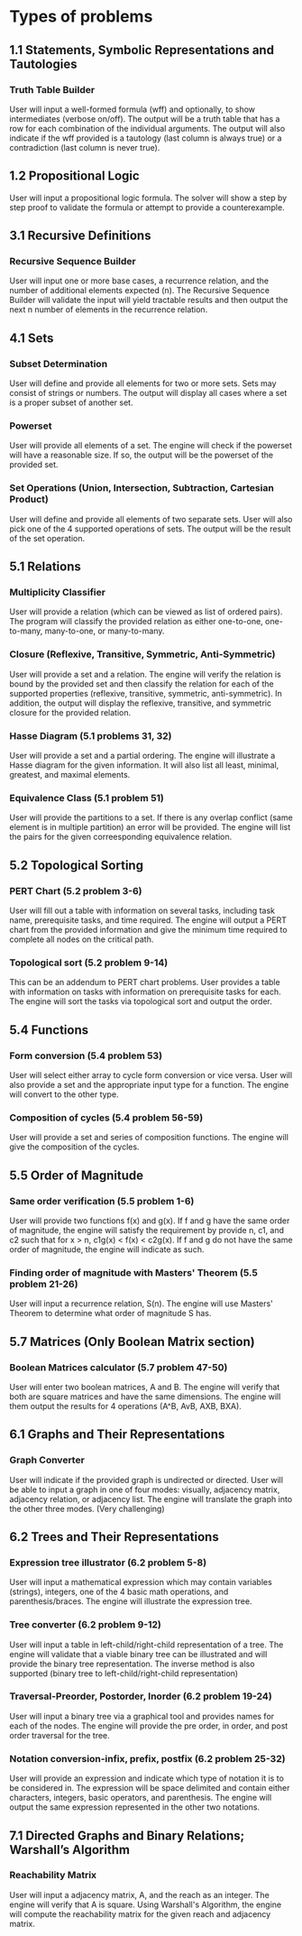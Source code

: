 # Types of problems

## 1.1 Statements, Symbolic Representations and Tautologies
### Truth Table Builder
User will input a well-formed formula (wff) and optionally, to show intermediates (verbose on/off). The output will be a truth table that has a row for each combination of the individual arguments. The output will also indicate if the wff provided is a tautology (last column is always true) or a contradiction (last column is never true).  

## 1.2 Propositional Logic
User will input a propositional logic formula. The solver will show a step by step proof to validate the formula or attempt to provide a counterexample.

## 3.1 Recursive Definitions
### Recursive Sequence Builder
User will input one or more base cases, a recurrence relation, and the number of additional elements expected (n). The Recursive Sequence Builder will validate the input will yield tractable results and then output the next n number of elements in the recurrence relation.

## 4.1 Sets
### Subset Determination
User will define and provide all elements for two or more sets. Sets may consist of strings or numbers. The output will display all cases where a set is a proper subset of another set.

### Powerset
User will provide all elements of a set. The engine will check if the powerset will have a reasonable size. If so, the output will be the powerset of the provided set.

### Set Operations (Union, Intersection, Subtraction, Cartesian Product)
User will define and provide all elements of two separate sets. User will also pick one of the 4 supported operations of sets. The output will be the result of the set operation.

## 5.1 Relations
### Multiplicity Classifier
User will provide a relation (which can be viewed as list of ordered pairs). The program will classify the provided relation as either one-to-one, one-to-many, many-to-one, or many-to-many.

### Closure (Reflexive, Transitive, Symmetric, Anti-Symmetric)
User will provide a set and a relation. The engine will verify the relation is bound by the provided set and then classify the relation for each of the supported properties (reflexive, transitive, symmetric, anti-symmetric). In addition, the output will display the reflexive, transitive, and symmetric closure for the provided relation.

### Hasse Diagram (5.1 problems 31, 32)
User will provide a set and a partial ordering. The engine will illustrate a Hasse diagram for the given information. It will also list all least, minimal, greatest, and maximal elements.

### Equivalence Class (5.1 problem 51)
User will provide the partitions to a set. If there is any overlap conflict (same element is in multiple partition) an error will be provided. The engine will list the pairs for the given correesponding equivalence relation.

## 5.2 Topological Sorting
### PERT Chart (5.2 problem 3-6)
User will fill out a table with information on several tasks, including task name, prerequisite tasks, and time required. The engine will output a PERT chart from the provided information and give the minimum time required to complete all nodes on the critical path.

### Topological sort (5.2 problem 9-14)
This can be an addendum to PERT chart problems. User provides a table with information on tasks with information on prerequisite tasks for each. The engine will sort the tasks via topological sort and output the order.

## 5.4 Functions
### Form conversion (5.4 problem 53)
User will select either array to cycle form conversion or vice versa. User will also provide a set and the appropriate input type for a function. The engine will convert to the other type.

### Composition of cycles (5.4 problem 56-59)
User will provide a set and series of composition functions. The engine will give the composition of the cycles.

## 5.5 Order of Magnitude
### Same order verification (5.5 problem 1-6)
User will provide two functions f(x) and g(x). If f and g have the same order of magnitude, the engine will satisfy the requirement by provide n, c1, and c2 such that for x > n, c1g(x) < f(x) < c2g(x). If f and g do not have the same order of magnitude, the engine will indicate as such.

### Finding order of magnitude with Masters' Theorem (5.5 problem 21-26)
User will input a recurrence relation, S(n). The engine will use Masters' Theorem to determine what order of magnitude S has.

## 5.7 Matrices (Only Boolean Matrix section)
### Boolean Matrices calculator (5.7 problem 47-50)
User will enter two boolean matrices, A and B. The engine will verify that both are square matrices and have the same dimensions. The engine will them output the results for 4 operations (A^B, AvB, AXB, BXA).

## 6.1 Graphs and Their Representations
### Graph Converter
User will indicate if the provided graph is undirected or directed. User will be able to input a graph in one of four modes: visually, adjacency matrix, adjacency relation, or adjacency list. The engine will translate the graph into the other three modes. (Very challenging)

## 6.2 Trees and Their Representations
### Expression tree illustrator (6.2 problem 5-8)
User will input a mathematical expression which may contain variables (strings), integers, one of the 4 basic math operations, and parenthesis/braces. The engine will illustrate the expression tree.

### Tree converter (6.2 problem 9-12)
User will input a table in left-child/right-child representation of a tree. The engine will validate that a viable binary tree can be illustrated and will provide the binary tree representation. The inverse method is also supported (binary tree to left-child/right-child representation)

### Traversal-Preorder, Postorder, Inorder (6.2 problem 19-24)
User will input a binary tree via a graphical tool and provides names for each of the nodes. The engine will provide the pre order, in order, and post order traversal for the tree.

### Notation conversion-infix, prefix, postfix (6.2 problem 25-32)
User will provide an expression and indicate which type of notation it is to be considered in. The expression will be space delimited and contain either characters, integers, basic operators, and parenthesis. The engine will output the same expression represented in the other two notations.

## 7.1 Directed Graphs and Binary Relations; Warshall’s Algorithm
### Reachability Matrix
User will input a adjacency matrix, A, and the reach as an integer. The engine will verify that A is square. Using Warshall's Algorithm, the engine will compute the reachability matrix for the given reach and adjacency matrix.